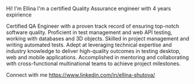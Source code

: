Hi! I'm Ellina
I'm a certified Quality Assurance engineer with 4 years expirience

Certified QA Engineer with a proven track record of ensuring top-notch software quality. Proficient in test management and web API testing, working with databases and 3D objects. Skilled in project management and writing automated tests. Adept at leveraging technical expertise and industry knowledge to deliver high-quality outcomes in testing desktop, web and mobile applications. Accomplished in mentoring and collaborating with cross-functional multinational teams to achieve project milestones.

Connect with me https://www.linkedin.com/in/ellina-shutova/
